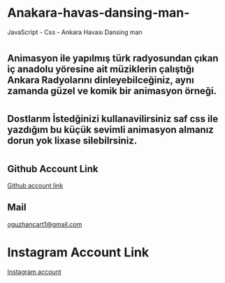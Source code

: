 # Anakara-havas-dansing-man-
JavaScript - Css - Ankara Havası Dansing man
# 
## Animasyon ile yapılmış türk radyosundan çıkan iç anadolu yöresine ait müziklerin çalıştığı Ankara Radyolarını dinleyebilceğiniz, aynı zamanda güzel ve komik bir animasyon örneği.
#
#
## Dostlarım İstedğinizi kullanavilirsiniz saf css ile yazdığım bu küçük sevimli animasyon almanız dorun yok lixase silebilrsiniz.

#

## Github Account Link
[Github account link](https://github.com/oguzhan18)
## Mail
oguzhancart1@gmail.com
# Instagram Account Link
[Instagram account](https://www.instagram.com/oguzhan_cart/)
